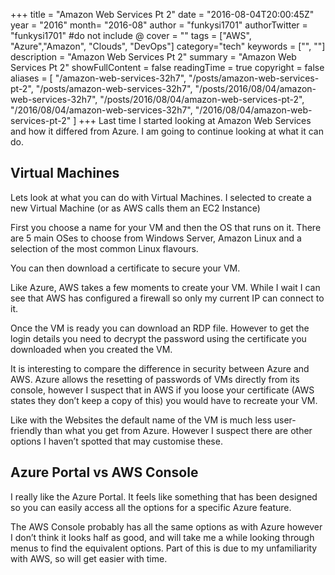 +++
title = "Amazon Web Services Pt 2"
date = "2016-08-04T20:00:45Z"
year = "2016"
month= "2016-08"
author = "funkysi1701"
authorTwitter = "funkysi1701" #do not include @
cover = ""
tags = ["AWS", "Azure","Amazon",  "Clouds", "DevOps"]
category="tech"
keywords = ["", ""]
description =  "Amazon Web Services Pt 2"
summary = "Amazon Web Services Pt 2"
showFullContent = false
readingTime = true
copyright = false
aliases = [
    "/amazon-web-services-32h7",
    "/posts/amazon-web-services-pt-2",
    "/posts/amazon-web-services-32h7",
    "/posts/2016/08/04/amazon-web-services-32h7",
    "/posts/2016/08/04/amazon-web-services-pt-2",
    "/2016/08/04/amazon-web-services-32h7",
    "/2016/08/04/amazon-web-services-pt-2"
]
+++
Last time I started looking at Amazon Web Services and how it differed from Azure. I am going to continue looking at what it can do.

## Virtual Machines

Lets look at what you can do with Virtual Machines. I selected to create a new Virtual Machine (or as AWS calls them an EC2 Instance)

First you choose a name for your VM and then the OS that runs on it. There are 5 main OSes to choose from Windows Server, Amazon Linux and a selection of the most common Linux flavours.

You can then download a certificate to secure your VM.

Like Azure, AWS takes a few moments to create your VM. While I wait I can see that AWS has configured a firewall so only my current IP can connect to it.

Once the VM is ready you can download an RDP file. However to get the login details you need to decrypt the password using the certificate you downloaded when you created the VM.

It is interesting to compare the difference in security between Azure and AWS. Azure allows the resetting of passwords of VMs directly from its console, however I suspect that in AWS if you loose your certificate (AWS states they don’t keep a copy of this) you would have to recreate your VM.

Like with the Websites the default name of the VM is much less user-friendly than what you get from Azure. However I suspect there are other options I haven’t spotted that may customise these.

## Azure Portal vs AWS Console

I really like the Azure Portal. It feels like something that has been designed so you can easily access all the options for a specific Azure feature.

The AWS Console probably has all the same options as with Azure however I don’t think it looks half as good, and will take me a while looking through menus to find the equivalent options. Part of this is due to my unfamiliarity with AWS, so will get easier with time.